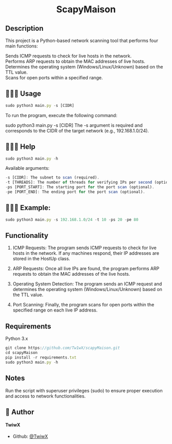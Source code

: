 # <p align="center">ScapyMaison</p>
  

## **Description**

This project is a Python-based network scanning tool that performs four main functions:

Sends ICMP requests to check for live hosts in the network.  
Performs ARP requests to obtain the MAC addresses of live hosts.  
Determines the operating system (Windows/Linux/Unknown) based on the TTL value.  
Scans for open ports within a specified range.  


## 🧑🏻‍💻 Usage
```js
sudo python3 main.py -s [CIDR]
```
To run the program, execute the following command:


sudo python3 main.py -s [CIDR]
The -s argument is required and corresponds to the CIDR of the target network (e.g., 192.168.1.0/24).



## 🧑🏻‍💻 Help
```js
sudo python3 main.py -h
```

Available arguments:

```js
-s [CIDR]: The subnet to scan (required).  
-t [THREADS]: The number of threads for verifying IPs per second (optional).  
-ps [PORT_START]: The starting port for the port scan (optional).  
-pe [PORT_END]: The ending port for the port scan (optional).  
```
        
## 🧑🏻‍💻 Example:
```js
sudo python3 main.py -s 192.168.1.0/24 -t 10 -ps 20 -pe 80
```
        


## **Functionality**  

1. ICMP  Requests: The program sends ICMP requests to check for live hosts in the network. If any machines respond, their IP addresses are stored in the HostUp class.

2. ARP Requests: Once all live IPs are found, the program performs ARP requests to obtain the MAC addresses of the live hosts.

3. Operating System Detection: The program sends an ICMP request and determines the operating system (Windows/Linux/Unknown) based on the TTL value.

4. Port Scanning: Finally, the program scans for open ports within the specified range on each live IP address.

## **Requirements**

Python 3.x  
 ```js
git clone https://github.com/Tw1wX/scapyMaison.git
cd scapyMaison
pip install -r requirements.txt
sudo python3 main.py -h
```

## **Notes**  
Run the script with superuser privileges (sudo) to ensure proper execution and access to network functionalities.

## 🙇 Author
#### TwiwX
- Github: [@TwiwX](https://github.com/Tw1wX)
        
    
    

